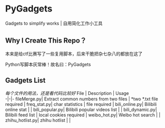 # PyGadgets
Gadgets to simplify works | 自用简化工作小工具

## Why I Create This Repo？

本来是给ctf比赛写了一些复用脚本，后来干脆把杂七杂八的都放在这了

Python写脚本灰常棒！故名曰：PyGadgets
## Gadgets List
*每个文件的用法，还是看代码比较好*
File | Description |  Usage  
-|-|-
 fileMerge.py| Extract common numbers from two files | *two *.txt file required |
 freq_stat.py| char statistics  | file required |
 bili_online.py| Bilibili online stat  |  |
 bili_popular.py| Bilibili popular videos list  |  |
 bili_dynamic.py| Bilibili feed list  | local cookies required |
 weibo_hot.py| Weibo hot search  |  |
 zhihu_hotlist.py| zhihu hotlist  |  |
